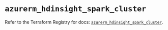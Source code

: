 # `azurerm_hdinsight_spark_cluster`

Refer to the Terraform Registry for docs: [`azurerm_hdinsight_spark_cluster`](https://registry.terraform.io/providers/hashicorp/azurerm/3.91.0/docs/resources/hdinsight_spark_cluster).
